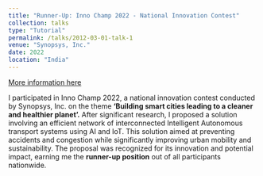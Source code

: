 ```yaml
---
title: "Runner-Up: Inno Champ 2022 - National Innovation Contest"
collection: talks
type: "Tutorial"
permalink: /talks/2012-03-01-talk-1
venue: "Synopsys, Inc."
date: 2022
location: "India"
---
```

[More information here](https://www.linkedin.com/posts/prachetha-vasishta-b4b86768_innochamp2022-innovation-opportunity-activity-7014243049962692608-PSMQ?utm_source=share&utm_medium=member_desktop)

I participated in Inno Champ 2022, a national innovation contest conducted by Synopsys, Inc. on the theme **‘Building smart cities leading to a cleaner and healthier planet’.** 
After significant research, I proposed a solution involving an efficient network of interconnected Intelligent Autonomous transport systems using AI and IoT. This solution aimed at preventing accidents and congestion while significantly improving urban mobility and sustainability. 
The proposal was recognized for its innovation and potential impact, earning me the **runner-up position** out of all participants nationwide.

